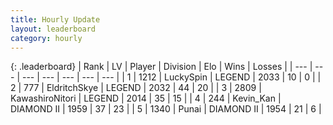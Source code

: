 ```yaml
---
title: Hourly Update
layout: leaderboard
category: hourly
---
```


{: .leaderboard}
| Rank | LV | Player | Division | Elo | Wins | Losses |
| --- | --- | --- | --- | --- | --- | --- |
| <span data-change="0">1</span> | 1212 | <span title="ID: 498412">LuckySpin</span> | LEGEND | <span data-change="0">2033</span> | <span data-change="0">10</span> | <span data-change="0">0</span> |
| <span data-change="1">2</span> | 777 | <span title="ID: 174926">EldritchSkye</span> | LEGEND | <span data-change="26">2032</span> | <span data-change="6">44</span> | <span data-change="1">20</span> |
| <span data-change="-1">3</span> | 2809 | <span title="ID: 164871">KawashiroNitori</span> | LEGEND | <span data-change="0">2014</span> | <span data-change="0">35</span> | <span data-change="0">15</span> |
| <span data-change="1">4</span> | 244 | <span title="ID: 651792">Kevin_Kan</span> | DIAMOND II | <span data-change="0">1959</span> | <span data-change="0">37</span> | <span data-change="0">23</span> |
| <span data-change="1">5</span> | 1340 | <span title="ID: 361226">Punai</span> | DIAMOND II | <span data-change="0">1954</span> | <span data-change="0">21</span> | <span data-change="0">6</span> |